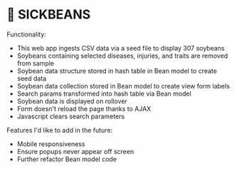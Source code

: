 # 🤮 SICKBEANS

Functionality: 

- This web app ingests CSV data via a seed file to display 307 soybeans
- Soybeans containing selected diseases, injuries, and traits are removed from sample
- Soybean data structure stored in hash table in Bean model to create seed data 
- Soybean data collection stored in Bean model to create view form labels
- Search params transformed into hash table via Bean model 
- Soybean data is displayed on rollover
- Form doesn't reload the page thanks to AJAX
- Javascript clears search parameters

Features I'd like to add in the future: 

- Mobile responsiveness
- Ensure popups never appear off screen 
- Further refactor Bean model code
